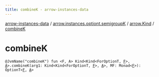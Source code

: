 ```yaml
---
title: combineK - arrow-instances-data
---
```


[arrow-instances-data](../../index.html) / [arrow.instances.optiont.semigroupK](../index.html) / [arrow.Kind](index.html) / [combineK](./combine-k.html)

# combineK

`@JvmName("combineK") fun <F, A> Kind<Kind<ForOptionT, `[`F`](combine-k.html#F)`>, `[`A`](combine-k.html#A)`>.combineK(arg1: Kind<Kind<ForOptionT, `[`F`](combine-k.html#F)`>, `[`A`](combine-k.html#A)`>, MF: Monad<`[`F`](combine-k.html#F)`>): OptionT<`[`F`](combine-k.html#F)`, `[`A`](combine-k.html#A)`>`